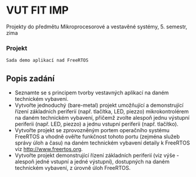 # VUT FIT IMP

Projekty do předmětu Mikroprocesorové a vestavěné systémy, 5. semestr, zima

### Projekt  
	Sada demo aplikací nad FreeRTOS
	
## Popis zadání
* Seznamte se s principem tvorby vestavných aplikací na daném technickém vybavení.
* Vytvořte jednoduchý (bare-metal) projekt umožňující a demonstrující řízení základních periferií (např. tlačítka, LED, piezzo) mikrokontrolérem na daném technickém vybavení, přičemž zvolte alespoň jednu výstupní periferii (např. LED, piezzo) a jednu vstupní periferii (např. tlačítko).
* Vytvořte projekt se zprovozněným portem operačního systému FreeRTOS a vhodně ověřte funkčnost tohoto portu (zejména služeb správy úloh a času) na daném technickém vybavení detaily k FreeRTOS viz http://www.freertos.org.
* Vytvořte projekt demonstrující řízení základních periferií (viz výše - alespoň jedné vstupní a jedné výstupní), dostupných na daném technickém vybavení, z úrovně úloh FreeRTOS.

